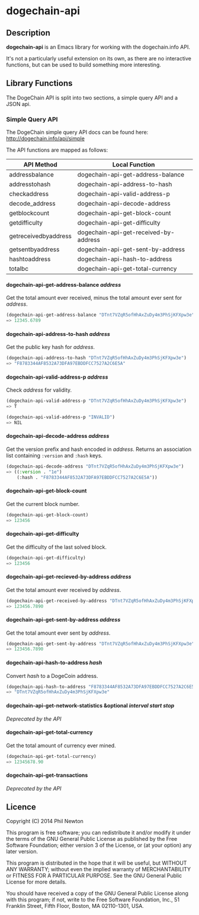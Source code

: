 # dogechain-api

## Description

**dogechain-api** is an Emacs library for working with the dogechain.info API.

It's not a particularly useful extension on its own, as there are no interactive
functions, but can be used to build something more interesting.

## Library Functions

The DogeChain API is split into two sections, a simple query API and a JSON
api.

### Simple Query API

The DogeChain simple query API docs can be found here:
http://dogechain.info/api/simple

The API functions are mapped as follows:

API Method           | Local Function
---------------------|--------------------------------------
addressbalance       | dogechain-api-get-address-balance
addresstohash        | dogechain-api-address-to-hash
checkaddress         | dogechain-api-valid-address-p
decode_address       | dogechain-api-decode-address
getblockcount        | dogechain-api-get-block-count
getdifficulty        | dogechain-api-get-difficulty
getreceivedbyaddress | dogechain-api-get-received-by-address
getsentbyaddress     | dogechain-api-get-sent-by-address
hashtoaddress        | dogechain-api-hash-to-address
totalbc              | dogechain-api-get-total-currency


#### dogechain-api-get-address-balance *address*

Get the total amount ever received, minus the total amount ever sent for
*address*.

```el
(dogechain-api-get-address-balance "DTnt7VZqR5ofHhAxZuDy4m3PhSjKFXpw3e")
=> 12345.6789
```

#### dogechain-api-address-to-hash *address*

Get the public key hash for *address*.

```el
(dogechain-api-address-to-hash "DTnt7VZqR5ofHhAxZuDy4m3PhSjKFXpw3e")
=> "F8783344AF8532A73DFA97EBDDFCC7527A2C6E5A"
```

#### dogechain-api-valid-address-p *address*

Check *address* for validity.

```el
(dogechain-api-valid-address-p "DTnt7VZqR5ofHhAxZuDy4m3PhSjKFXpw3e")
=> T

(dogechain-api-valid-address-p "INVALID")
=> NIL
```

#### dogechain-api-decode-address *address*

Get the version prefix and hash encoded in *address*. Returns an association
list containing `:version` and `:hash` keys.

```el
(dogechain-api-decode-address "DTnt7VZqR5ofHhAxZuDy4m3PhSjKFXpw3e")
=> ((:version . "1e")
    (:hash . "F8783344AF8532A73DFA97EBDDFCC7527A2C6E5A"))
```

#### dogechain-api-get-block-count

Get the current block number.

```el
(dogechain-api-get-block-count)
=> 123456
```

#### dogechain-api-get-difficulty

Get the difficulty of the last solved block.

```el
(dogechain-api-get-difficulty)
=> 123456
```

#### dogechain-api-get-recieved-by-address *address*

Get the total amount ever received by *address*.

```el
(dogechain-api-get-received-by-address "DTnt7VZqR5ofHhAxZuDy4m3PhSjKFXpw3e")
=> 123456.7890
```

#### dogechain-api-get-sent-by-address *address*

Get the total amount ever sent by *address*.

```el
(dogechain-api-get-sent-by-address "DTnt7VZqR5ofHhAxZuDy4m3PhSjKFXpw3e")
=> 123456.7890
```

#### dogechain-api-hash-to-address *hash*

Convert *hash* to a DogeCoin address.

```el
(dogechain-api-hash-to-address "F8783344AF8532A73DFA97EBDDFCC7527A2C6E5A")
=> "DTnt7VZqR5ofHhAxZuDy4m3PhSjKFXpw3e"
```

#### dogechain-api-get-network-statistics &optional *interval* *start* *stop*

*Deprecated by the API*


#### dogechain-api-get-total-currency

Get the total amount of currency ever mined.

```el
(dogechain-api-get-total-currency)
=> 12345678.90
```


#### dogechain-api-get-transactions

*Deprecated by the API*


## Licence

Copyright (C) 2014 Phil Newton

This program is free software; you can redistribute it and/or modify it under
the terms of the GNU General Public License as published by the Free Software
Foundation; either version 3 of the License, or (at your option) any later
version.

This program is distributed in the hope that it will be useful, but WITHOUT ANY
WARRANTY; without even the implied warranty of MERCHANTABILITY or FITNESS FOR A
PARTICULAR PURPOSE. See the GNU General Public License for more details.

You should have received a copy of the GNU General Public License along with
this program; if not, write to the Free Software Foundation, Inc., 51 Franklin
Street, Fifth Floor, Boston, MA 02110-1301, USA.
